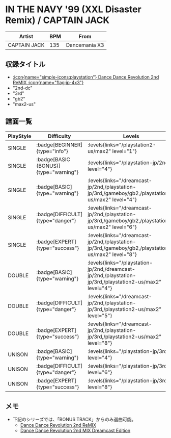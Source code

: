 # IN THE NAVY '99 (XXL Disaster Remix) / CAPTAIN JACK

|Artist|BPM|From|
|------|---|----|
|CAPTAIN JACK|135|Dancemania X3|

## 収録タイトル

- [:icon{name="simple-icons:playstation"} Dance Dance Revolution 2nd ReMIX :icon{name="flag:jp-4x3"}](/playstation-jp/2nd)
- "2nd-dc"
- "3rd"
- "gb2"
- "max2-us"

## 譜面一覧

|PlayStyle|Difficulty|Levels|Notes|Movie|
|---------|----------|------|-----|-----|
|SINGLE| :badge[BEGINNER]{type="info"}| :levels{links="/playstation2-us/max2" level="1"}|99/0||
|SINGLE| :badge[BASIC (BONUS)]{type="warning"}| :levels{links="/playstation-jp/2nd" level="4"}|209/0||
|SINGLE| :badge[BASIC]{type="warning"}| :levels{links="/dreamcast-jp/2nd,/playstation-jp/3rd,/gameboy/gb2,/playstation2-us/max2" level="4"}|199/0||
|SINGLE| :badge[DIFFICULT]{type="danger"}| :levels{links="/dreamcast-jp/2nd,/playstation-jp/3rd,/gameboy/gb2,/playstation2-us/max2" level="6"}|249/0||
|SINGLE| :badge[EXPERT]{type="success"}| :levels{links="/dreamcast-jp/2nd,/playstation-jp/3rd,/gameboy/gb2,/playstation2-us/max2" level="8"}|307/0||
|DOUBLE| :badge[BASIC]{type="warning"}| :levels{links="/playstation-jp/2nd,/dreamcast-jp/2nd,/playstation-jp/3rd,/playstation2-us/max2" level="4"}|203/0||
|DOUBLE| :badge[DIFFICULT]{type="danger"}| :levels{links="/dreamcast-jp/2nd,/playstation-jp/3rd,/playstation2-us/max2" level="5"}|214/0||
|DOUBLE| :badge[EXPERT]{type="success"}| :levels{links="/dreamcast-jp/2nd,/playstation-jp/3rd,/playstation2-us/max2" level="8"}|331/0||
|UNISON| :badge[BASIC]{type="warning"}| :levels{links="/playstation-jp/3rd" level="4"}|||
|UNISON| :badge[DIFFICULT]{type="danger"}| :levels{links="/playstation-jp/3rd" level="6"}|||
|UNISON| :badge[EXPERT]{type="success"}| :levels{links="/playstation-jp/3rd" level="8"}|||

## メモ

- 下記のシリーズでは、「BONUS TRACK」からのみ選曲可能。
  - [Dance Dance Revolution 2nd ReMIX](/playstation-jp/2nd)
  - [Dance Dance Revolution 2nd MIX Dreamcast Edition](/series/2nd-dc)
